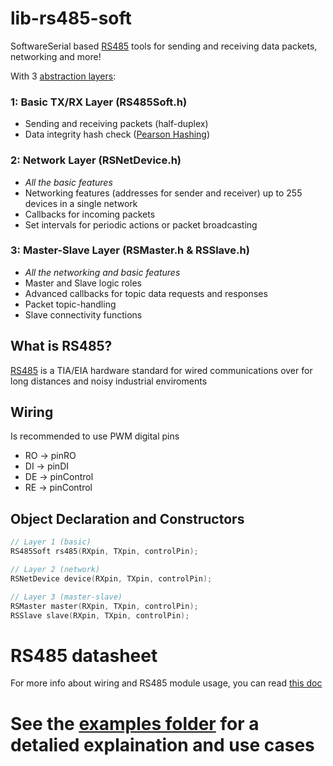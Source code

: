 # lib-rs485-soft
SoftwareSerial based [RS485](https://github.com/Rafdal/lib-rs485-soft#what-is-rs485) tools for sending and receiving data packets, networking and more!

With 3 [abstraction layers](https://en.wikipedia.org/wiki/Abstraction_layer):

### 1: Basic TX/RX Layer (RS485Soft.h)
- Sending and receiving packets (half-duplex)
- Data integrity hash check ([Pearson Hashing](https://en.wikipedia.org/wiki/Pearson_hashing))

### 2: Network Layer (RSNetDevice.h)
- *All the basic features*
- Networking features (addresses for sender and receiver) up to 255 devices in a single network
- Callbacks for incoming packets
- Set intervals for periodic actions or packet broadcasting

### 3: Master-Slave Layer (RSMaster.h & RSSlave.h)
- *All the networking and basic features*
- Master and Slave logic roles
- Advanced callbacks for topic data requests and responses
- Packet topic-handling
- Slave connectivity functions

## What is RS485?
[RS485](https://en.wikipedia.org/wiki/RS-485) is a TIA/EIA hardware standard for wired communications over for long distances and noisy industrial enviroments

## Wiring
Is recommended to use PWM digital pins
 * RO -> pinRO
 * DI -> pinDI
 * DE -> pinControl
 * RE -> pinControl

## Object Declaration and Constructors
```c++
// Layer 1 (basic)
RS485Soft rs485(RXpin, TXpin, controlPin);

// Layer 2 (network)
RSNetDevice device(RXpin, TXpin, controlPin);

// Layer 3 (master-slave)
RSMaster master(RXpin, TXpin, controlPin);
RSSlave slave(RXpin, TXpin, controlPin);
```

# RS485 datasheet
For more info about wiring and RS485 module usage, you can read [this doc](https://github.com/Rafdal/lib-rs485-soft/blob/main/MAX485%20Module%205V%20logic%20TTL%20to%20RS-485.pdf)


# See the [examples folder](https://github.com/Rafdal/lib-rs485-soft/tree/main/examples) for a detalied explaination and use cases
